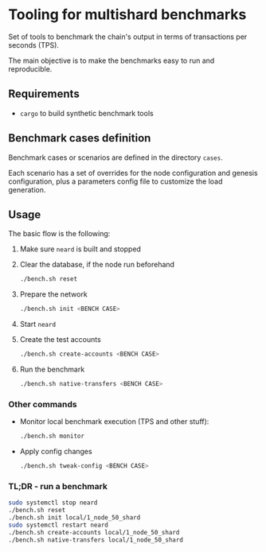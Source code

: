 # Tooling for multishard benchmarks

Set of tools to benchmark the chain's output in terms of transactions per seconds (TPS).

The main objective is to make the benchmarks easy to run and reproducible.

## Requirements

- `cargo` to build synthetic benchmark tools

## Benchmark cases definition

Benchmark cases or scenarios are defined in the directory `cases`.

Each scenario has a set of overrides for the node configuration and genesis configuration, plus a parameters config file to customize the load generation.

## Usage

The basic flow is the following:

1. Make sure `neard` is built and stopped
2. Clear the database, if the node run beforehand

    ```sh
    ./bench.sh reset
    ```

3. Prepare the network

    ```sh
    ./bench.sh init <BENCH CASE>
    ```

4. Start `neard`
5. Create the test accounts

    ```sh
    ./bench.sh create-accounts <BENCH CASE>
    ```

6. Run the benchmark

    ```sh
    ./bench.sh native-transfers <BENCH CASE>
    ```

### Other commands

- Monitor local benchmark execution (TPS and other stuff):

    ```sh
    ./bench.sh monitor
    ```

- Apply config changes

    ```sh
    ./bench.sh tweak-config <BENCH CASE>
    ```

### TL;DR - run a benchmark

```sh
sudo systemctl stop neard
./bench.sh reset
./bench.sh init local/1_node_50_shard
sudo systemctl restart neard
./bench.sh create-accounts local/1_node_50_shard
./bench.sh native-transfers local/1_node_50_shard
```
